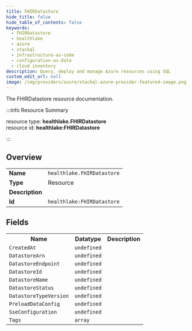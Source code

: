 ```yaml
---
title: FHIRDatastore
hide_title: false
hide_table_of_contents: false
keywords:
  - FHIRDatastore
  - healthlake
  - azure
  - stackql
  - infrastructure-as-code
  - configuration-as-data
  - cloud inventory
description: Query, deploy and manage Azure resources using SQL
custom_edit_url: null
image: /img/providers/azure/stackql-azure-provider-featured-image.png
---
```

The FHIRDatastore resource documentation.

:::info Resource Summary

<div class="row">
<div class="providerDocColumn">
<span>resource type:&nbsp;<b>healthlake.FHIRDatastore</b></span><br />
<span>resource id:&nbsp;<b>healthlake:FHIRDatastore</b></span><br />
</div>
</div>

:::

## Overview
<table><tbody>
<tr><td><b>Name</b></td><td><code>healthlake.FHIRDatastore</code></td></tr>
<tr><td><b>Type</b></td><td>Resource</td></tr>
<tr><td><b>Description</b></td><td></td></tr>
<tr><td><b>Id</b></td><td><code>healthlake:FHIRDatastore</code></td></tr>
</tbody></table>

## Fields
<table><tbody>
<tr><th>Name</th><th>Datatype</th><th>Description</th></tr>
<tr><td><code>CreatedAt</code></td><td><code>undefined</code></td><td></td></tr><tr><td><code>DatastoreArn</code></td><td><code>undefined</code></td><td></td></tr><tr><td><code>DatastoreEndpoint</code></td><td><code>undefined</code></td><td></td></tr><tr><td><code>DatastoreId</code></td><td><code>undefined</code></td><td></td></tr><tr><td><code>DatastoreName</code></td><td><code>undefined</code></td><td></td></tr><tr><td><code>DatastoreStatus</code></td><td><code>undefined</code></td><td></td></tr><tr><td><code>DatastoreTypeVersion</code></td><td><code>undefined</code></td><td></td></tr><tr><td><code>PreloadDataConfig</code></td><td><code>undefined</code></td><td></td></tr><tr><td><code>SseConfiguration</code></td><td><code>undefined</code></td><td></td></tr><tr><td><code>Tags</code></td><td><code>array</code></td><td></td></tr>
</tbody></table>